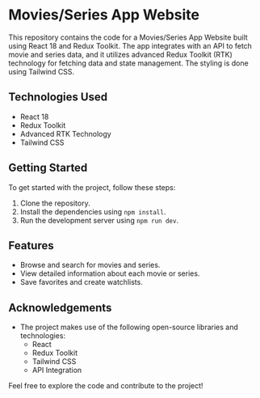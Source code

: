 # Movies/Series App Website

This repository contains the code for a Movies/Series App Website built using React 18 and Redux Toolkit. The app integrates with an API to fetch movie and series data, and it utilizes advanced Redux Toolkit (RTK) technology for fetching data and state management. The styling is done using Tailwind CSS.

## Technologies Used
- React 18
- Redux Toolkit
- Advanced RTK Technology
- Tailwind CSS

## Getting Started
To get started with the project, follow these steps:

1. Clone the repository.
2. Install the dependencies using `npm install`.
3. Run the development server using `npm run dev`.

## Features
- Browse and search for movies and series.
- View detailed information about each movie or series.
- Save favorites and create watchlists.

## Acknowledgements
- The project makes use of the following open-source libraries and technologies:
  - React
  - Redux Toolkit
  - Tailwind CSS
  - API Integration

Feel free to explore the code and contribute to the project!

